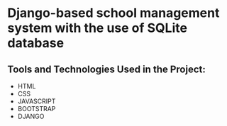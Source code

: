 # Django-based school management system with the use of SQLite database
## Tools and Technologies Used in the Project:
- HTML
- CSS
- JAVASCRIPT
- BOOTSTRAP
- DJANGO

